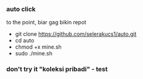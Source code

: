 ### auto click
to the point, biar gag bikin repot
- git clone https://github.com/selerakucs1/auto.git
- cd auto
- chmod +x mine.sh
- sudo ./mine.sh
### don't try it "koleksi pribadi" - test
